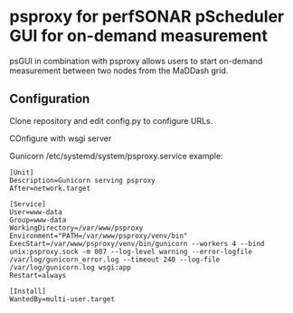 # psproxy for perfSONAR pScheduler GUI for on-demand measurement

psGUI in combination with psproxy allows users to start on-demand measurement between two nodes from the MaDDash grid.

## Configuration

Clone repository and edit config.py to configure URLs.

COnfigure with wsgi server

Gunicorn /etc/systemd/system/psproxy.service example:
```
[Unit]
Description=Gunicorn serving psproxy
After=network.target

[Service]
User=www-data
Group=www-data
WorkingDirectory=/var/www/psproxy
Environment="PATH=/var/www/psproxy/venv/bin"
ExecStart=/var/www/psproxy/venv/bin/gunicorn --workers 4 --bind unix:psproxy.sock -m 007 --log-level warning --error-logfile /var/log/gunicorn_error.log --timeout 240 --log-file /var/log/gunicorn.log wsgi:app
Restart=always

[Install]
WantedBy=multi-user.target
```
